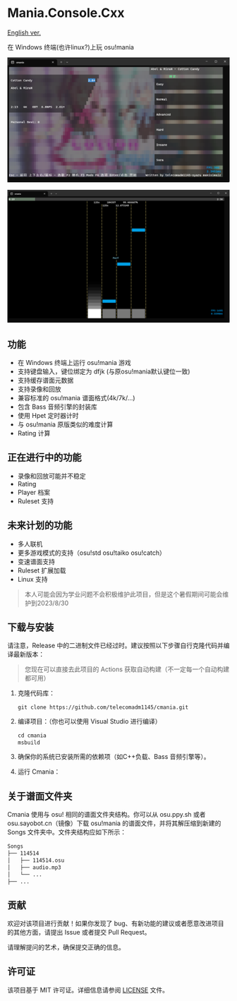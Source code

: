 # Mania.Console.Cxx
[English ver.](README.en.md)

在 Windows 终端(也许linux?)上玩 osu!mania

![Cmania songselct](WindowsTerminal_OF4gQdllRZ.png)

![Cmania gameplay](WindowsTerminal_ihoKC2ns1k.png)

## 功能
- 在 Windows 终端上运行 osu!mania 游戏
- 支持键盘输入，键位绑定为 dfjk (与原osu!mania默认键位一致)
- 支持缓存谱面元数据
- 支持录像和回放
- 兼容标准的 osu!mania 谱面格式(4k/7k/...)
- 包含 Bass 音频引擎的封装库
- 使用 Hpet 定时器计时
- 与 osu!mania 原版类似的难度计算
- Rating 计算

## 正在进行中的功能
- 录像和回放可能并不稳定
- Rating
- Player 档案
- Ruleset 支持

## 未来计划的功能
- 多人联机
- 更多游戏模式的支持（osu!std osu!taiko osu!catch）
- 变速谱面支持
- Ruleset 扩展加载
- Linux 支持

> 本人可能会因为学业问题不会积极维护此项目，但是这个暑假期间可能会维护到2023/8/30

## 下载与安装

请注意，Release 中的二进制文件已经过时。建议按照以下步骤自行克隆代码并编译最新版本：

> 您现在可以直接去此项目的 Actions 获取自动构建（不一定每一个自动构建都可用）

1. 克隆代码库：

   ```
   git clone https://github.com/telecomadm1145/cmania.git
   ```

2. 编译项目：（你也可以使用 Visual Studio 进行编译）

   ```
   cd cmania
   msbuild
   ```

3. 确保你的系统已安装所需的依赖项（如C++负载、Bass 音频引擎等）。

4. 运行 Cmania：

## 关于谱面文件夹

Cmania 使用与 osu! 相同的谱面文件夹结构。你可以从 osu.ppy.sh 或者 osu.sayobot.cn（镜像）下载 osu!mania 的谱面文件，并将其解压缩到新建的 Songs 文件夹中。文件夹结构应如下所示：

```
Songs
├── 114514
│   ├── 114514.osu
│   ├── audio.mp3
│   └── ...
├── ...
```

## 贡献

欢迎对该项目进行贡献！如果你发现了 bug、有新功能的建议或者愿意改进项目的其他方面，请提出 Issue 或者提交 Pull Request。

请理解提问的艺术，确保提交正确的信息。

## 许可证

该项目基于 MIT 许可证。详细信息请参阅 [LICENSE](LICENSE) 文件。
